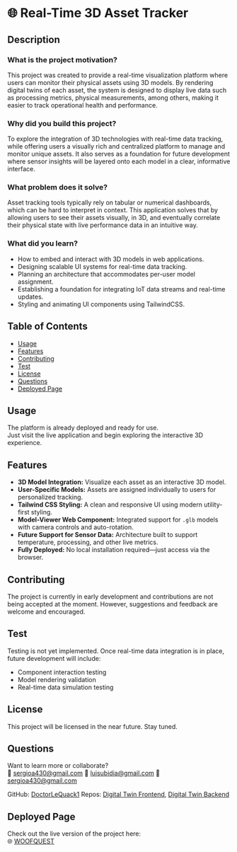 # 🌐 Real-Time 3D Asset Tracker

## Description

### What is the project motivation?
This project was created to provide a real-time visualization platform where users can monitor their physical assets using 3D models. By rendering digital twins of each asset, the system is designed to display live data such as processing metrics, physical measurements, among others, making it easier to track operational health and performance.

### Why did you build this project?
To explore the integration of 3D technologies with real-time data tracking, while offering users a visually rich and centralized platform to manage and monitor unique assets. It also serves as a foundation for future development where sensor insights will be layered onto each model in a clear, informative interface.

### What problem does it solve?
Asset tracking tools typically rely on tabular or numerical dashboards, which can be hard to interpret in context. This application solves that by allowing users to see their assets visually, in 3D, and eventually correlate their physical state with live performance data in an intuitive way.

### What did you learn?
- How to embed and interact with 3D models in web applications.
- Designing scalable UI systems for real-time data tracking.
- Planning an architecture that accommodates per-user model assignment.
- Establishing a foundation for integrating IoT data streams and real-time updates.
- Styling and animating UI components using TailwindCSS.

## Table of Contents
- [Usage](#usage)
- [Features](#features)
- [Contributing](#contributing)
- [Test](#test)
- [License](#license)
- [Questions](#questions)
- [Deployed Page](#deployed-page)

## Usage

The platform is already deployed and ready for use.  
Just visit the live application and begin exploring the interactive 3D experience.

## Features

- **3D Model Integration:** Visualize each asset as an interactive 3D model.
- **User-Specific Models:** Assets are assigned individually to users for personalized tracking.
- **Tailwind CSS Styling:** A clean and responsive UI using modern utility-first styling.
- **Model-Viewer Web Component:** Integrated support for `.glb` models with camera controls and auto-rotation.
- **Future Support for Sensor Data:** Architecture built to support temperature, processing, and other live metrics.
- **Fully Deployed:** No local installation required—just access via the browser.

## Contributing

The project is currently in early development and contributions are not being accepted at the moment. However, suggestions and feedback are welcome and encouraged.

## Test

Testing is not yet implemented. Once real-time data integration is in place, future development will include:
- Component interaction testing
- Model rendering validation
- Real-time data simulation testing

## License

This project will be licensed in the near future. Stay tuned.

## Questions

Want to learn more or collaborate?  
📧 [sergioa430@gmail.com](mailto:sergioa430@gmail.com)
📧 [luisubidia@gmail.com](mailto:luisubidia@gmail.com)
📧 [sergioa430@gmail.com](mailto:rzmz1639@gmail.com)

GitHub: [DoctorLeQuack1](https://github.com/DoctorLeQuack1)
Repos: [Digital Twin Frontend](https://github.com/DoctorLeQuack1/digital-twin-front), [Digital Twin Backend](https://github.com/DoctorLeQuack1/digital-twin-backend)

## Deployed Page

Check out the live version of the project here:  
🌐 [WOOFQUEST](https://woof-quest.web.app/)
